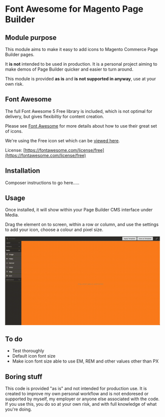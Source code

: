 # Font Awesome for Magento Page Builder

## Module purpose
This module aims to make it easy to add icons to Magento Commerce Page Builder pages.

It **is not** intended to be used in production. It is a personal project aiming to make demos of Page Builder quicker and easier to turn around.

This module is provided **as is** and **is not supported in anyway**, use at your own risk.

## Font Awesome
The full Font Awesome 5 Free library is included, which is not optimal for delivery, but gives flexibiltiy for content creation.

Please see [Font Awesome](https://fontawesome.com/) for more details about how to use their great set of icons.

We're using the Free icon set which can be [viewed here](https://fontawesome.com/icons?d=gallery&m=free).

License: [https://fontawesome.com/license/free](https://fontawesome.com/license/free)

## Installation
Composer instructions to go here.....

## Usage
Once installed, it will show within your Page Builder CMS interface under Media.

Drag the element on to screen, within a row or column, and use the settings to add your icon, choose a colour and pixel size.

![GIF showing use of icons](image_adding_to_pb.gif "GIF showing use of icons")

## To do
* Test thoroughly
* Default icon font size
* Make icon font size able to use EM, REM and other values other than PX

## Boring stuff

This code is provided "as is" and not intended for production use. It is created to improve my own personal workflow and is not endoresed or supported by myself, my employer or anyone else associated with the code. If you use this, you do so at your own risk, and with full knowledge of what you're doing.